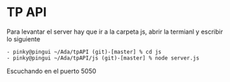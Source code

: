 TP API
======

Para levantar el server hay que ir a la carpeta js, abrir la termianl y escribir lo siguiente

	- pinky@pingui ~/Ada/tpAPI (git)-[master] % cd js
	- pinky@pingui ~/Ada/tpAPI/js (git)-[master] % node server.js
Escuchando en el puerto 5050



